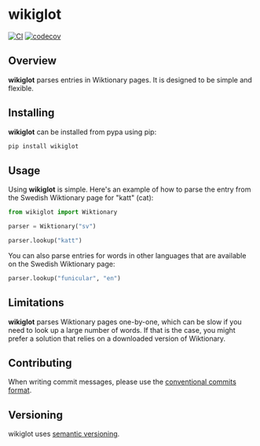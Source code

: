 # wikiglot

[![CI](https://github.com/jolars/wikiglot/actions/workflows/ci.yml/badge.svg)](https://github.com/jolars/wikiglot/actions/workflows/ci.yml)
[![codecov](https://codecov.io/gh/jolars/wikiglot/graph/badge.svg?token=7SXl0HF8QV)](https://codecov.io/gh/jolars/wikiglot)

## Overview

**wikiglot** parses entries in Wiktionary pages. It is designed to be simple and flexible.

## Installing

**wikiglot** can be installed from pypa using pip:

```sh
pip install wikiglot
```

## Usage

Using **wikiglot** is simple. Here's an example of how to parse the entry from the Swedish Wiktionary page for "katt" (cat):

```python
from wikiglot import Wiktionary

parser = Wiktionary("sv")

parser.lookup("katt")
```

You can also parse entries for words in other languages that are available on the Swedish Wiktionary page:

```python
parser.lookup("funicular", "en")
```

## Limitations

**wikiglot** parses Wiktionary pages one-by-one, which can be slow if you need to look up a large number of words. If that is the case, you might prefer a solution that relies on a downloaded version of Wiktionary.

## Contributing

When writing commit messages, please use the [conventional commits format](https://www.conventionalcommits.org/en/v1.0.0/).

## Versioning

wikiglot uses [semantic versioning](https://semver.org).
